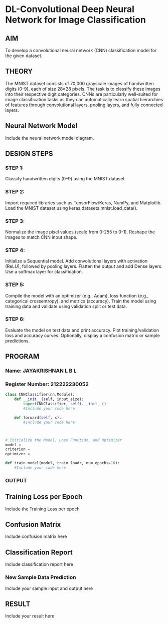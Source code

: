 # DL-Convolutional Deep Neural Network for Image Classification

## AIM
To develop a convolutional neural network (CNN) classification model for the given dataset.

## THEORY
The MNIST dataset consists of 70,000 grayscale images of handwritten digits (0-9), each of size 28×28 pixels. The task is to classify these images into their respective digit categories. CNNs are particularly well-suited for image classification tasks as they can automatically learn spatial hierarchies of features through convolutional layers, pooling layers, and fully connected layers.

## Neural Network Model
Include the neural network model diagram.

## DESIGN STEPS
### STEP 1: 
Classify handwritten digits (0–9) using the MNIST dataset.

### STEP 2: 
Import required libraries such as TensorFlow/Keras, NumPy, and Matplotlib. Load the MNIST dataset using keras.datasets.mnist.load_data().

### STEP 3: 
Normalize the image pixel values (scale from 0-255 to 0-1). Reshape the images to match CNN input shape.

### STEP 4: 
Initialize a Sequential model. Add convolutional layers with activation (ReLU), followed by pooling layers. Flatten the output and add Dense layers. Use a softmax layer for classification.

### STEP 5: 
Compile the model with an optimizer (e.g., Adam), loss function (e.g., categorical crossentropy), and metrics (accuracy). Train the model using training data and validate using validation split or test data.

### STEP 6: 
Evaluate the model on test data and print accuracy. Plot training/validation loss and accuracy curves. Optionally, display a confusion matrix or sample predictions.



## PROGRAM

### Name: JAYAKRISHNAN L B L

### Register Number: 212222230052

```python
class CNNClassifier(nn.Module):
    def __init__(self, input_size):
        super(CNNClassifier, self).__init__()
        #Include your code here

    def forward(self, x):
        #Include your code here



# Initialize the Model, Loss Function, and Optimizer
model =
criterion =
optimizer =

def train_model(model, train_loadr, num_epochs=10):
    #Include your code here

```

### OUTPUT

## Training Loss per Epoch

Include the Training Loss per epoch

## Confusion Matrix

Include confusion matrix here

## Classification Report
Include classification report here

### New Sample Data Prediction
Include your sample input and output here

## RESULT
Include your result here
